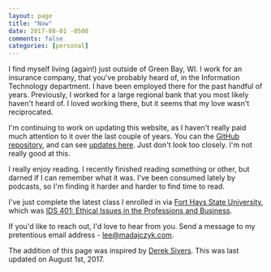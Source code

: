```yaml
---
layout: page
title: "Now"
date: 2017-08-01 -0500
comments: false
categories: [personal]
---
```


I find myself living (again!) just outside of Green Bay, WI.  I work for an insurance company, that you've probably heard of, in the Information Technology department.  I have been employed there for the past handful of years.  Previously, I worked for a large regional bank that you most likely haven't heard of.  I loved working there, but it seems that my love wasn't reciprocated.

I'm continuing to work on updating this website, as I haven't really paid much attention to it over the last couple of years.  You can the [GitHub repository][4], and can see [updates here][5].  Just don't look too closely.  I'm not really good at this.

I really enjoy reading.  I recently finished reading something or other, but darned
if I can remember what it was.  I've been consumed lately by podcasts, so I'm finding
it harder and harder to find time to read.

I've just complete the latest class I enrolled in via [Fort Hays State University][2],
which was [IDS 401: Ethical Issues in the Professions and Business][6].

If you'd like to reach out, I'd love to hear from you.  Send a message to my pretentious email address - <lee@madajczyk.com>.

The addition of this page was inspired by [Derek Sivers][3].  This was last updated on August 1st, 2017.

[1]: https://www.humana.com/
[2]: https://www.fhsu.edu/
[3]: http://sivers.org/now
[4]: https://github.com/madajczyk/madajczyk.com
[5]: https://github.com/madajczyk/madajczyk.com/commits/gh-pages
[6]: https://www.fhsu.edu/philosophy/course-descriptions/

